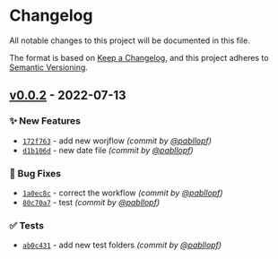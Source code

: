 # Changelog
All notable changes to this project will be documented in this file.

The format is based on [Keep a Changelog](https://keepachangelog.com/en/1.0.0/),
and this project adheres to [Semantic Versioning](https://semver.org/spec/v2.0.0.html).

## [v0.0.2] - 2022-07-13
### :sparkles: New Features
- [`172f763`](https://github.com/pabllopf/Alis/commit/172f763874d6f2b84eedd129298c1afbaed367f3) - add new worjflow *(commit by [@pabllopf](https://github.com/pabllopf))*
- [`d1b106d`](https://github.com/pabllopf/Alis/commit/d1b106dbd5a5053ed20f7c030adc2ebd487bf55a) - new date file *(commit by [@pabllopf](https://github.com/pabllopf))*

### :bug: Bug Fixes
- [`1a0ec8c`](https://github.com/pabllopf/Alis/commit/1a0ec8c910aa8b39ce782168cbb742dfb3a28e02) - correct the workflow *(commit by [@pabllopf](https://github.com/pabllopf))*
- [`80c70a7`](https://github.com/pabllopf/Alis/commit/80c70a79c6c49b1a4558d484d3929cee03b9af8a) - test *(commit by [@pabllopf](https://github.com/pabllopf))*

### :white_check_mark: Tests
- [`ab0c431`](https://github.com/pabllopf/Alis/commit/ab0c4317828df7f2602d3c20182ccf184ca70012) - add new test folders *(commit by [@pabllopf](https://github.com/pabllopf))*


[v0.0.2]: https://github.com/pabllopf/Alis/compare/v0.0.1...v0.0.2